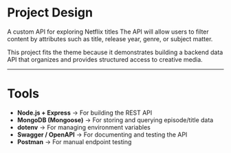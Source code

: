 # Project Design

A custom API for exploring Netflix titles
The API will allow users to filter content by attributes such as title, release year, genre, or subject matter.

This project fits the theme because it demonstrates building a backend data API that organizes and provides structured access to creative media.

---

# Tools

- **Node.js + Express** → For building the REST API
- **MongoDB (Mongoose)** → For storing and querying episode/title data
- **dotenv** → For managing environment variables
- **Swagger / OpenAPI** → For documenting and testing the API
- **Postman** → For manual endpoint testing
